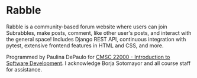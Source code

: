 # Rabble

Rabble is a community-based forum website where users can join Subrabbles, make posts, comment, like other user's posts, and interact with the general space!
Includes Django REST API, continuous integration with pytest, extensive frontend features in HTML and CSS, and more. 

Programmed by Paulina DePaulo for [CMSC 22000 - Introduction to Software Development](https://uchicago-cs.github.io/cmsc22000/). I acknowledge Borja Sotomayor and all course staff for assistance. 

